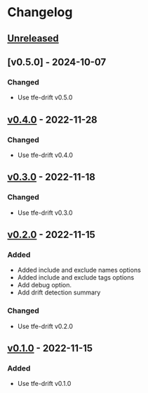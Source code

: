 # Changelog

## [Unreleased]

## [v0.5.0] - 2024-10-07

### Changed

- Use tfe-drift v0.5.0

## [v0.4.0] - 2022-11-28

### Changed

- Use tfe-drift v0.4.0

## [v0.3.0] - 2022-11-18

### Changed

- Use tfe-drift v0.3.0

## [v0.2.0] - 2022-11-15

### Added

- Added include and exclude names options
- Added include and exclude tags options
- Add debug option.
- Add drift detection summary

### Changed

- Use tfe-drift v0.2.0

## [v0.1.0] - 2022-11-15

### Added

- Use tfe-drift v0.1.0

[unreleased]: https://github.com/slok/tfe-drift-action/compare/v0.5.0...HEAD
[v0.4.0]: https://github.com/slok/tfe-drift-action/compare/v0.4.0...v0.5.0
[v0.4.0]: https://github.com/slok/tfe-drift-action/compare/v0.3.0...v0.4.0
[v0.3.0]: https://github.com/slok/tfe-drift-action/compare/v0.2.0...v0.3.0
[v0.2.0]: https://github.com/slok/tfe-drift-action/compare/v0.1.0...v0.2.0
[v0.1.0]: https://github.com/slok/tfe-drift-action/releases/tag/v0.1.0
